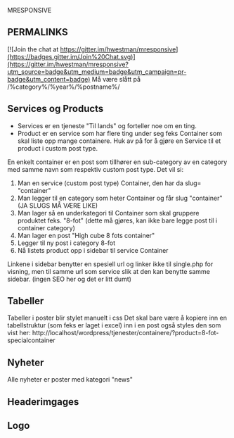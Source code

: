MRESPONSIVE

PERMALINKS
-----------

[![Join the chat at https://gitter.im/hwestman/mresponsive](https://badges.gitter.im/Join%20Chat.svg)](https://gitter.im/hwestman/mresponsive?utm_source=badge&utm_medium=badge&utm_campaign=pr-badge&utm_content=badge)
Må være slått på
/%category%/%year%/%postname%/

Services og Products
------------------------

- Services er en tjeneste "Til lands" og forteller noe om en ting. 
- Product er en service som har flere ting under seg feks Container som skal liste opp mange containere. 
Huk av på for å gjøre en Service til et product i custom post type. 

En enkelt container er en post som tillhører en sub-category av en category med samme navn som respektiv custom post type. Det vil si: 

1. Man en service (custom post type) Container, den har da slug= "container"
2. Man legger til en category som heter Container og får slug "container" (JA SLUGS MÅ VÆRE LIKE)
3. Man lager så en underkategori til Container som skal gruppere produktet feks. "8-fot" (dette må gjøres, kan ikke bare legge post til i container category)
3. Man lager en post "High cube 8 fots container"
4. Legger til ny post i category 8-fot
5. Nå listets product opp i sidebar til service Container

Linkene i sidebar benytter en spesiell url og linker ikke til single.php for visning, men til samme url som service slik at den kan benytte samme sidebar. (ingen SEO her og det er litt dumt)


Tabeller
---------
Tabeller i poster blir stylet manuelt i css
Det skal bare være å kopiere inn en tabellstruktur (som feks er laget i excel) inn i en post også styles den som vist her:
http://localhost/wordpress/tjenester/containere/?product=8-fot-specialcontainer


Nyheter
---------

Alle nyheter er poster med kategori "news"


Headerimgages
--------------


Logo
-------





